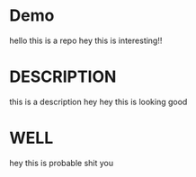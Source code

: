 # Demo

hello this is a repo hey this is interesting!!
# DESCRIPTION


this is a description
hey hey this is looking good

# WELL
hey this is probable shit you

